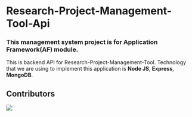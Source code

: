 # Research-Project-Management-Tool-Api
### This management system project is for Application Framework(AF) module.

This is backend API for Research-Project-Management-Tool. Technology that we are using to implement this application is **Node JS**, **Express**, **MongoDB**.

## Contributors

<a href="https://github.com/Avdunusinghe/Research-Project-Management-Tool-Api/graphs/contributors">
  <img src="https://contrib.rocks/image?repo=Avdunusinghe/Research-Project-Management-Tool-Api width="175" />
</a>
